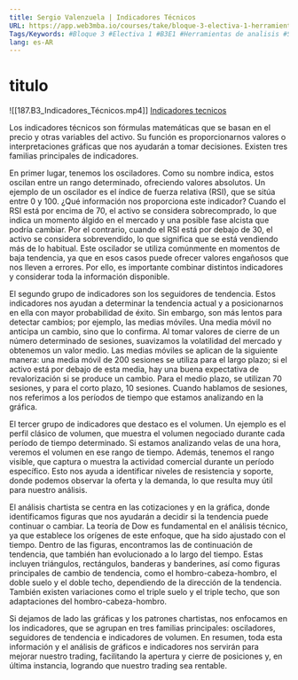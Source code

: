 ```yaml
---
title: Sergio Valenzuela | Indicadores Técnicos
URL: https://app.web3mba.io/courses/take/bloque-3-electiva-1-herramientas-de-analisis-tecnico/lessons/39207255-sergio-valenzuela-indicadores-tecnicos
Tags/Keywords: #Bloque 3 #Electiva 1 #B3E1 #Herramientas de analisis #Sergio Valenzuela #Indicadores Técnicostecnico
lang: es-AR
---
```

# titulo
![[187.B3_Indicadores_Técnicos.mp4]]
[Indicadores tecnicos](https://app.web3mba.io?wvideo=9hhjz41xar)

Los indicadores técnicos son fórmulas matemáticas que se basan en el precio y otras variables del activo. Su función es proporcionarnos valores o interpretaciones gráficas que nos ayudarán a tomar decisiones. Existen tres familias principales de indicadores.

En primer lugar, tenemos los osciladores. Como su nombre indica, estos oscilan entre un rango determinado, ofreciendo valores absolutos. Un ejemplo de un oscilador es el índice de fuerza relativa (RSI), que se sitúa entre 0 y 100. ¿Qué información nos proporciona este indicador? Cuando el RSI está por encima de 70, el activo se considera sobrecomprado, lo que indica un momento álgido en el mercado y una posible fase alcista que podría cambiar. Por el contrario, cuando el RSI está por debajo de 30, el activo se considera sobrevendido, lo que significa que se está vendiendo más de lo habitual. Este oscilador se utiliza comúnmente en momentos de baja tendencia, ya que en esos casos puede ofrecer valores engañosos que nos lleven a errores. Por ello, es importante combinar distintos indicadores y considerar toda la información disponible.

El segundo grupo de indicadores son los seguidores de tendencia. Estos indicadores nos ayudan a determinar la tendencia actual y a posicionarnos en ella con mayor probabilidad de éxito. Sin embargo, son más lentos para detectar cambios; por ejemplo, las medias móviles. Una media móvil no anticipa un cambio, sino que lo confirma. Al tomar valores de cierre de un número determinado de sesiones, suavizamos la volatilidad del mercado y obtenemos un valor medio. Las medias móviles se aplican de la siguiente manera: una media móvil de 200 sesiones se utiliza para el largo plazo; si el activo está por debajo de esta media, hay una buena expectativa de revalorización si se produce un cambio. Para el medio plazo, se utilizan 70 sesiones, y para el corto plazo, 10 sesiones. Cuando hablamos de sesiones, nos referimos a los períodos de tiempo que estamos analizando en la gráfica.

El tercer grupo de indicadores que destaco es el volumen. Un ejemplo es el perfil clásico de volumen, que muestra el volumen negociado durante cada período de tiempo determinado. Si estamos analizando velas de una hora, veremos el volumen en ese rango de tiempo. Además, tenemos el rango visible, que captura o muestra la actividad comercial durante un período específico. Esto nos ayuda a identificar niveles de resistencia y soporte, donde podemos observar la oferta y la demanda, lo que resulta muy útil para nuestro análisis.

El análisis chartista se centra en las cotizaciones y en la gráfica, donde identificamos figuras que nos ayudarán a decidir si la tendencia puede continuar o cambiar. La teoría de Dow es fundamental en el análisis técnico, ya que establece los orígenes de este enfoque, que ha sido ajustado con el tiempo. Dentro de las figuras, encontramos las de continuación de tendencia, que también han evolucionado a lo largo del tiempo. Estas incluyen triángulos, rectángulos, banderas y banderines, así como figuras principales de cambio de tendencia, como el hombro-cabeza-hombro, el doble suelo y el doble techo, dependiendo de la dirección de la tendencia. También existen variaciones como el triple suelo y el triple techo, que son adaptaciones del hombro-cabeza-hombro.

Si dejamos de lado las gráficas y los patrones chartistas, nos enfocamos en los indicadores, que se agrupan en tres familias principales: osciladores, seguidores de tendencia e indicadores de volumen. En resumen, toda esta información y el análisis de gráficos e indicadores nos servirán para mejorar nuestro trading, facilitando la apertura y cierre de posiciones y, en última instancia, logrando que nuestro trading sea rentable.